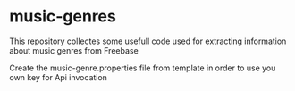 music-genres
============

This repository collectes some usefull code used for extracting information about music genres from Freebase

Create the music-genre.properties file from template in order to use you own key for Api invocation 
